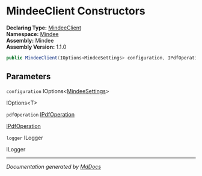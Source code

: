 ﻿<!--  
  <auto-generated>   
    The contents of this file were generated by a tool.  
    Changes to this file may be list if the file is regenerated  
  </auto-generated>   
-->

# MindeeClient Constructors

**Declaring Type:** [MindeeClient](../index.md)  
**Namespace:** [Mindee](../../index.md)  
**Assembly:** Mindee  
**Assembly Version:** 1.1.0

```csharp
public MindeeClient(IOptions<MindeeSettings> configuration, IPdfOperation pdfOperation = , ILogger logger = );
```

## Parameters

`configuration`  IOptions\<[MindeeSettings](../../MindeeSettings/index.md)\>

IOptions\<T\>

`pdfOperation`  [IPdfOperation](../../Pdf/IPdfOperation/index.md)

[IPdfOperation](../../Pdf/IPdfOperation/index.md)

`logger`  ILogger

ILogger

___

*Documentation generated by [MdDocs](https://github.com/ap0llo/mddocs)*

